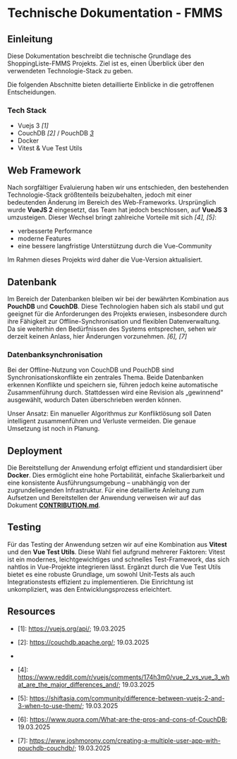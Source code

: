 # Technische Dokumentation - FMMS

## Einleitung
Diese Dokumentation beschreibt die technische Grundlage des ShoppingListe-FMMS Projekts.
Ziel ist es, einen Überblick über den verwendeten Technologie-Stack zu geben.

Die folgenden Abschnitte bieten detaillierte Einblicke in die getroffenen Entscheidungen.

### Tech Stack
- Vuejs 3 *[1]*
- CouchDB *[2]* / PouchDB *[3]*
- Docker
- Vitest & Vue Test Utils

## Web Framework
Nach sorgfältiger Evaluierung haben wir uns entschieden, den bestehenden Technologie-Stack größtenteils beizubehalten,
jedoch mit einer bedeutenden Änderung im Bereich des Web-Frameworks. Ursprünglich wurde **VueJS 2** eingesetzt, das Team hat jedoch beschlossen, auf **VueJS 3** umzusteigen. 
Dieser Wechsel bringt zahlreiche Vorteile mit sich *[4], [5]*:

 - verbesserte Performance
 - moderne Features
 - eine bessere langfristige Unterstützung durch die Vue-Community

Im Rahmen dieses Projekts wird daher die Vue-Version aktualisiert.

## Datenbank
Im Bereich der Datenbanken bleiben wir bei der bewährten Kombination aus **PouchDB** und **CouchDB**.
Diese Technologien haben sich als stabil und gut geeignet für die Anforderungen des Projekts erwiesen,
insbesondere durch ihre Fähigkeit zur Offline-Synchronisation und flexiblen Datenverwaltung.
Da sie weiterhin den Bedürfnissen des Systems entsprechen, sehen wir derzeit keinen Anlass, hier Änderungen vorzunehmen. *[6], [7]*

### Datenbanksynchronisation
Bei der Offline-Nutzung von CouchDB und PouchDB sind Synchronisationskonflikte ein zentrales Thema.
Beide Datenbanken erkennen Konflikte und speichern sie, führen jedoch keine automatische Zusammenführung durch.
Stattdessen wird eine Revision als „gewinnend“ ausgewählt, wodurch Daten überschrieben werden können.

Unser Ansatz: Ein manueller Algorithmus zur Konfliktlösung soll Daten intelligent zusammenführen und Verluste vermeiden. Die genaue Umsetzung ist noch in Planung.

## Deployment
Die Bereitstellung der Anwendung erfolgt effizient und standardisiert über **Docker**.
Dies ermöglicht eine hohe Portabilität, einfache Skalierbarkeit und eine konsistente Ausführungsumgebung – unabhängig von der zugrundeliegenden Infrastruktur.
Für eine detaillierte Anleitung zum Aufsetzen und Bereitstellen der Anwendung verweisen wir auf das Dokument **[CONTRIBUTION.md](CONTRIBUTION.md)**.

## Testing
Für das Testing der Anwendung setzen wir auf eine Kombination aus **Vitest** und den **Vue Test Utils**.
Diese Wahl fiel aufgrund mehrerer Faktoren: Vitest ist ein modernes, leichtgewichtiges und schnelles Test-Framework,
das sich nahtlos in Vue-Projekte integrieren lässt. Ergänzt durch die Vue Test Utils bietet es eine robuste Grundlage,
um sowohl Unit-Tests als auch Integrationstests effizient zu implementieren.
Die Einrichtung ist unkompliziert, was den Entwicklungsprozess erleichtert.



## Resources

- [1]: https://vuejs.org/api/; 19.03.2025

- [2]: https://couchdb.apache.org/; 19.03.2025

- [3]: https://pouchdb.com/

- [4]: https://www.reddit.com/r/vuejs/comments/174h3m0/vue_2_vs_vue_3_what_are_the_major_differences_and/; 19.03.2025

- [5]: https://shiftasia.com/community/difference-between-vuejs-2-and-3-when-to-use-them/; 19.03.2025

- [6]: https://www.quora.com/What-are-the-pros-and-cons-of-CouchDB; 19.03.2025

- [7]: https://www.joshmorony.com/creating-a-multiple-user-app-with-pouchdb-couchdb/; 19.03.2025
